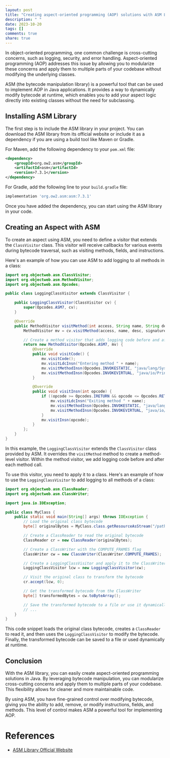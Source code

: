 ```yaml
---
layout: post
title: "Creating aspect-oriented programming (AOP) solutions with ASM Library"
description: " "
date: 2023-10-20
tags: []
comments: true
share: true
---
```


In object-oriented programming, one common challenge is cross-cutting concerns, such as logging, security, and error handling. Aspect-oriented programming (AOP) addresses this issue by allowing you to modularize these concerns and apply them to multiple parts of your codebase without modifying the underlying classes.

ASM (the bytecode manipulation library) is a powerful tool that can be used to implement AOP in Java applications. It provides a way to dynamically modify bytecode at runtime, which enables you to add your aspect logic directly into existing classes without the need for subclassing.

## Installing ASM Library

The first step is to include the ASM library in your project. You can download the ASM library from its official website or include it as a dependency if you are using a build tool like Maven or Gradle.

For Maven, add the following dependency to your `pom.xml` file:

```xml
<dependency>
    <groupId>org.ow2.asm</groupId>
    <artifactId>asm</artifactId>
    <version>7.3.1</version>
</dependency>
```

For Gradle, add the following line to your `build.gradle` file:

```groovy
implementation 'org.ow2.asm:asm:7.3.1'
```

Once you have added the dependency, you can start using the ASM library in your code.

## Creating an Aspect with ASM

To create an aspect using ASM, you need to define a visitor that extends the `ClassVisitor` class. This visitor will receive callbacks for various events during bytecode traversal, such as visiting methods, fields, and instructions.

Here's an example of how you can use ASM to add logging to all methods in a class:

```java
import org.objectweb.asm.ClassVisitor;
import org.objectweb.asm.MethodVisitor;
import org.objectweb.asm.Opcodes;

public class LoggingClassVisitor extends ClassVisitor {

    public LoggingClassVisitor(ClassVisitor cv) {
        super(Opcodes.ASM7, cv);
    }

    @Override
    public MethodVisitor visitMethod(int access, String name, String desc, String signature, String[] exceptions) {
        MethodVisitor mv = cv.visitMethod(access, name, desc, signature, exceptions);

        // Create a method visitor that adds logging code before and after each method call
        return new MethodVisitor(Opcodes.ASM7, mv) {
            @Override
            public void visitCode() {
                mv.visitCode();
                mv.visitLdcInsn("Entering method " + name);
                mv.visitMethodInsn(Opcodes.INVOKESTATIC, "java/lang/System", "out", "Ljava/io/PrintStream;", false);
                mv.visitMethodInsn(Opcodes.INVOKEVIRTUAL, "java/io/PrintStream", "println", "(Ljava/lang/String;)V", false);
            }

            @Override
            public void visitInsn(int opcode) {
                if ((opcode >= Opcodes.IRETURN && opcode <= Opcodes.RETURN) || opcode == Opcodes.ATHROW) {
                    mv.visitLdcInsn("Exiting method " + name);
                    mv.visitMethodInsn(Opcodes.INVOKESTATIC, "java/lang/System", "out", "Ljava/io/PrintStream;", false);
                    mv.visitMethodInsn(Opcodes.INVOKEVIRTUAL, "java/io/PrintStream", "println", "(Ljava/lang/String;)V", false);
                }
                mv.visitInsn(opcode);
            }
        };
    }
}
```

In this example, the `LoggingClassVisitor` extends the `ClassVisitor` class provided by ASM. It overrides the `visitMethod` method to create a method-level visitor. Within the method visitor, we add logging code before and after each method call.

To use this visitor, you need to apply it to a class. Here's an example of how to use the `LoggingClassVisitor` to add logging to all methods of a class:

```java
import org.objectweb.asm.ClassReader;
import org.objectweb.asm.ClassWriter;

import java.io.IOException;

public class MyClass {
    public static void main(String[] args) throws IOException {
        // Load the original class bytecode
        byte[] originalBytes = MyClass.class.getResourceAsStream("/path/to/MyClass.class").readAllBytes();

        // Create a ClassReader to read the original bytecode
        ClassReader cr = new ClassReader(originalBytes);

        // Create a ClassWriter with the COMPUTE_FRAMES flag
        ClassWriter cw = new ClassWriter(ClassWriter.COMPUTE_FRAMES);

        // Create a LoggingClassVisitor and apply it to the ClassWriter
        LoggingClassVisitor lcw = new LoggingClassVisitor(cw);

        // Visit the original class to transform the bytecode
        cr.accept(lcw, 0);

        // Get the transformed bytecode from the ClassWriter
        byte[] transformedBytes = cw.toByteArray();

        // Save the transformed bytecode to a file or use it dynamically
        // ...
    }
}
```

This code snippet loads the original class bytecode, creates a `ClassReader` to read it, and then uses the `LoggingClassVisitor` to modify the bytecode. Finally, the transformed bytecode can be saved to a file or used dynamically at runtime.

## Conclusion

With the ASM library, you can easily create aspect-oriented programming solutions in Java. By leveraging bytecode manipulation, you can modularize cross-cutting concerns and apply them to multiple parts of your codebase. This flexibility allows for cleaner and more maintainable code.

By using ASM, you have fine-grained control over modifying bytecode, giving you the ability to add, remove, or modify instructions, fields, and methods. This level of control makes ASM a powerful tool for implementing AOP.

# References
- [ASM Library Official Website](https://asm.ow2.io/)